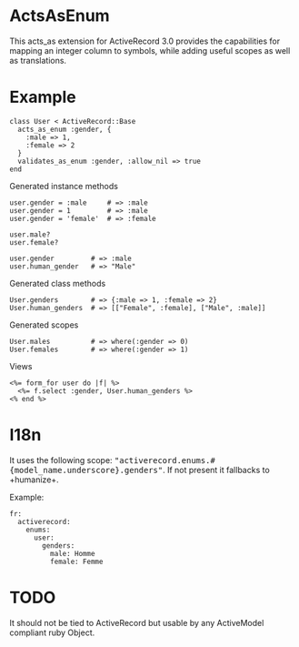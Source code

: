 ActsAsEnum
==========

This acts_as extension for ActiveRecord 3.0 provides the capabilities for
mapping an integer column to symbols, while adding useful scopes as well as
translations.

Example
=======

    class User < ActiveRecord::Base
      acts_as_enum :gender, {
        :male => 1,
        :female => 2
      }
      validates_as_enum :gender, :allow_nil => true
    end

Generated instance methods

    user.gender = :male     # => :male
    user.gender = 1         # => :male
    user.gender = 'female'  # => :female
  
    user.male?
    user.female?
  
    user.gender         # => :male
    user.human_gender   # => "Male"

Generated class methods

    User.genders        # => {:male => 1, :female => 2}
    User.human_genders  # => [["Female", :female], ["Male", :male]]

Generated scopes

    User.males          # => where(:gender => 0)
    User.females        # => where(:gender => 1)

Views

    <%= form_for user do |f| %>
      <%= f.select :gender, User.human_genders %>
    <% end %>

I18n
====

It uses the following scope:
<tt>"activerecord.enums.#{model_name.underscore}.genders"</tt>. If not present
it fallbacks to +humanize+.

Example:

    fr:
      activerecord:
        enums:
          user:
            genders:
              male: Homme
              female: Femme

TODO
====

It should not be tied to ActiveRecord but usable by any ActiveModel compliant
ruby Object.

